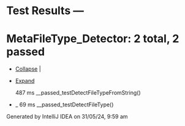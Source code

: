 # Test Results — 

MetaFileType_Detector: **2 total, 2 passed**
============================================

* [Collapse](# "Collapse the entire tree below") |
* [Expand](# "Expand the entire tree below")

  487 ms
    __passed_testDetectFileTypeFromString()
* _
  69 ms
  __passed_testDetectFileType()

Generated by IntelliJ IDEA on 31/05/24, 9:59 am
